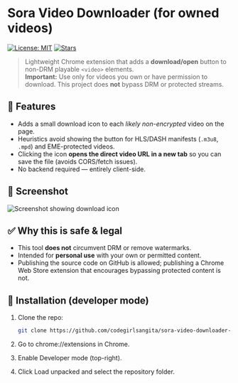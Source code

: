 # Sora Video Downloader (for owned videos)

[![License: MIT](https://img.shields.io/badge/license-MIT-blue.svg)](LICENSE)
[![Stars](https://img.shields.io/github/stars/<USERNAME>/<REPO>?style=social)](https://github.com/codegirlsangita/sora-video-downloader-extenstion/)

> Lightweight Chrome extension that adds a **download/open** button to non-DRM playable `<video>` elements.  
> **Important:** Use only for videos you own or have permission to download. This project does **not** bypass DRM or protected streams.

## 🚀 Features
- Adds a small download icon to each *likely non-encrypted* video on the page.
- Heuristics avoid showing the button for HLS/DASH manifests (`.m3u8`, `.mpd`) and EME-protected videos.
- Clicking the icon **opens the direct video URL in a new tab** so you can save the file (avoids CORS/fetch issues).
- No backend required — entirely client-side.

## 📸 Screenshot
![Screenshot showing download icon](https://ik.imagekit.io/qsj9rwkvv/Screenshot%202025-10-19%20at%2010.07.22%E2%80%AFAM.png?updatedAt=1760848881602)

## ✅ Why this is safe & legal
- This tool **does not** circumvent DRM or remove watermarks.
- Intended for **personal use** with your own or permitted content.
- Publishing the source code on GitHub is allowed; publishing a Chrome Web Store extension that encourages bypassing protected content is not.

## 🔧 Installation (developer mode)
1. Clone the repo:
   ```bash
   git clone https://github.com/codegirlsangita/sora-video-downloader-extenstion
2. Go to chrome://extensions in Chrome.

3. Enable Developer mode (top-right).

4. Click Load unpacked and select the repository folder.
